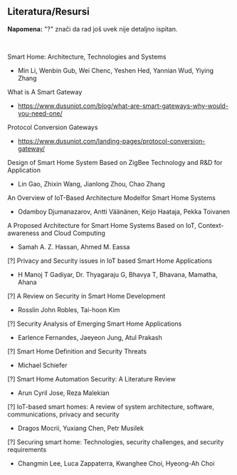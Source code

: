 ## Literatura/Resursi

**Napomena:** "?" znači da rad još uvek nije detaljno ispitan.

<br>

Smart Home: Architecture, Technologies and Systems
- Min Li, Wenbin Gub, Wei Chenc, Yeshen Hed, Yannian Wud, Yiying Zhang

What is A Smart Gateway
- https://www.dusuniot.com/blog/what-are-smart-gateways-why-would-you-need-one/

Protocol Conversion Gateways
- https://www.dusuniot.com/landing-pages/protocol-conversion-gateway/

Design of Smart Home System Based on ZigBee Technology and R&D for Application
- Lin Gao, Zhixin Wang, Jianlong Zhou, Chao Zhang

An Overview of IoT-Based Architecture Modelfor Smart Home Systems
- Odamboy Djumanazarov, Antti Väänänen, Keijo Haataja, Pekka Toivanen

A Proposed Architecture for Smart Home Systems Based on IoT, Context-awareness and Cloud Computing
- Samah A. Z. Hassan, Ahmed M. Eassa

[?] Privacy and Security issues in IoT based Smart Home Applications
- H Manoj T Gadiyar, Dr. Thyagaraju G, Bhavya T, Bhavana, Mamatha, Ahana

[?] A Review on Security in Smart Home Development 
- Rosslin John Robles, Tai-hoon Kim

[?] Security Analysis of Emerging Smart Home Applications
- Earlence Fernandes, Jaeyeon Jung, Atul Prakash

[?] Smart Home Definition and Security Threats
- Michael Schiefer

[?] Smart Home Automation Security: A Literature Review
- Arun Cyril Jose, Reza Malekian

[?] IoT-based smart homes: A review of system architecture, software, communications, privacy and security
- Dragos Mocrii, Yuxiang Chen, Petr Musilek

[?] Securing smart home: Technologies, security challenges, and security requirements
- Changmin Lee, Luca Zappaterra, Kwanghee Choi, Hyeong-Ah Choi
